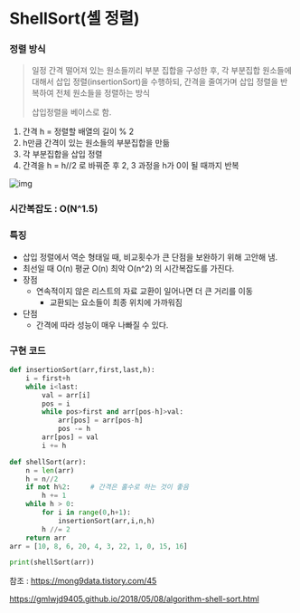 # ShellSort(셸 정렬)

### 정렬 방식

> 일정 간격 떨어져 있는 원소들끼리 부분 집합을 구성한 후, 각 부분집합 원소들에 대해서 삽입 정렬(insertionSort)을 수행하되, 간격을 줄여가며 삽입 정렬을 반복하여 전체 원소들을 정렬하는 방식 
>
> 삽입정렬을 베이스로 함.

1. 간격 h = 정렬할 배열의 길이 % 2
2. h만큼 간격이 있는 원소들의 부분집합을 만듦
3. 각 부분집합을 삽입 정렬
4. 간격을 h = h//2 로 바꿔준 후 2, 3 과정을 h가 0이 될 때까지 반복

![img](https://gmlwjd9405.github.io/images/algorithm-shell-sort/shell-sort.png)



### 시간복잡도 : O(N^1.5)

### 특징

- 삽입 정렬에서 역순 형태일 때, 비교횟수가 큰 단점을 보완하기 위해 고안해 냄.
- 최선일 때 O(n) 평균 O(n) 최악 O(n^2) 의 시간복잡도를 가진다.
- 장점
  - 연속적이지 않은 리스트의 자료 교환이 일어나면 더 큰 거리를 이동
    - 교환되는 요소들이 최종 위치에 가까워짐
- 단점
  - 간격에 따라 성능이 매우 나빠질 수 있다.

### 구현 코드

```python
def insertionSort(arr,first,last,h):
    i = first+h
    while i<last:
        val = arr[i]
        pos = i
        while pos>first and arr[pos-h]>val:
            arr[pos] = arr[pos-h]
            pos -= h
        arr[pos] = val
        i += h

def shellSort(arr):
    n = len(arr)
    h = n//2
    if not h%2:     # 간격은 홀수로 하는 것이 좋음
        h += 1  
    while h > 0:
        for i in range(0,h+1):
            insertionSort(arr,i,n,h)
        h //= 2
    return arr
arr = [10, 8, 6, 20, 4, 3, 22, 1, 0, 15, 16]

print(shellSort(arr))
```

참조 : https://mong9data.tistory.com/45

https://gmlwjd9405.github.io/2018/05/08/algorithm-shell-sort.html